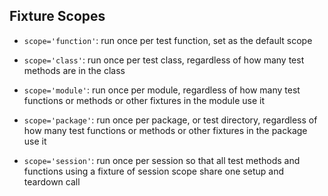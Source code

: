 ## Fixture Scopes 

- `scope='function'`: run once per test function, set as the default scope

- `scope='class'`: run once per test class, regardless of how many test methods are in the class

- `scope='module'`: run once per module, regardless of how many test functions or methods or other fixtures in the module use it

- `scope='package'`: run once per package, or test directory, regardless of how many test functions or methods or other fixtures in the package use it

- `scope='session'`: run once per session so that all test methods and functions using a fixture of session scope share one setup and teardown call